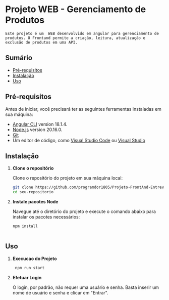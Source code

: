 # Projeto WEB - Gerenciamento de Produtos

    Este projeto é um  WEB desenvolvido em angular para gerenciamento de produtos. O Frontand permite a criação, leitura, atualização e exclusão de produtos em uma API.

## Sumário

- [Pré-requisitos](#pré-requisitos)
- [Instalação](#instalação)
- [Uso](#uso)


## Pré-requisitos

Antes de iniciar, você precisará ter as seguintes ferramentas instaladas em sua máquina:

- [Angular CLI](https://github.com/angular/angular-cli) version 18.1.4.
- [Node.js](https://nodejs.org/pt/download/package-manager) version 20.16.0.
- [Git](https://git-scm.com/)
- Um editor de código, como [Visual Studio Code](https://code.visualstudio.com/) ou [Visual Studio](https://visualstudio.microsoft.com/)

## Instalação

1. **Clone o repositório**

   Clone o repositório do projeto em sua máquina local:

   ```bash
   git clone https://github.com/programdor1805/Projeto-FrontAnd-Entrevista.git
   cd seu-repositorio


2. **Instale pacotes Node**

	 Navegue até o diretório do projeto e execute o comando abaixo para instalar os pacotes necessários:
	```bash
	npm install



## Uso

1. **Execucao do Projeto**

   ```bash
	npm run start 

2. **Efetuar Login**

    O login, por padrão, não requer uma usuário e senha. Basta inserir um nome de usuário e senha  e clicar em "Entrar".